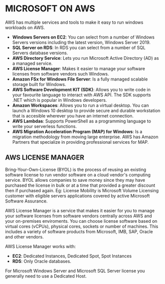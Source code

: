 # MICROSOFT ON AWS

AWS has multiple services and tools to make it easy to run windows workloads on AWS.
 - **Windows Servers on EC2**: You can select from a number of Windows Servers versions including the latest version, Windows Server 2019.
 - **SQL Server on RDS**: In RDS you can select from a number of SQL Servers database versions.
 - **AWS Directory Service**: Lets you run Microsoft Active Directory (AD) as a managed service.
 - **AWS License Manager**: Makes it easier to manage your software licenses from software vendors such Windows.
 - **Amazon FSx for Windows File Server**: Is a fully managed scalable storage built for Windows.
 - **AWS Software Development KIT (SDK)**: Allows you to write code in your favourite language to interact with AWS API. The SDK supports .NET which is popular in Windows developers.
 - **Amazon Workspaces**: Allows you to run a virtual desktop. You can launch a Windows 10 desktop to provide secure and durable workstation that is accesible wherever you have an internet connection.
 - **AWS Lambdas**: Supports PowerShell as a programming language to write your serverless functions.
 - **AWS Migration Acceleration Program (MAP) for Windows**: Is a migration methodology from moving large enterprise. AWS has Amazon Partners that specialize in providing professional services for MAP.

## AWS LICENSE MANAGER

Bring-Your-Own-License (BYOL) is the process of reusing an existing software license to run vendor software on a cloud vendor's computing service. BYOL allows companies to save money since they may have purchased the license in bulk or at a time that provided a greater discount then if purchased again. Eg: License Mobility is Microsoft Volume Licensing customer with eligible servers applications covered by active Microsoft Software Assurance.

AWS License Manager is a service that makes it easier for you to manage your software licenses from software vendors centrally across AWS and your on-premises enviroments. You can choose license software based on virtual cores (vCPUs), physical cores, sockets or number of machines. This includes a variety of software products from Microsoft, IMB, SAP, Oracle and other vendors.

AWS License Manager works with:
 - **EC2**: Dedicated Instances, Dedicated Spot, Spot Instances
 - **RDS**: Only Oracle databases.

For Microsoft Windows Server and Microsoft SQL Server license you generally need to use a Dedicated Host.